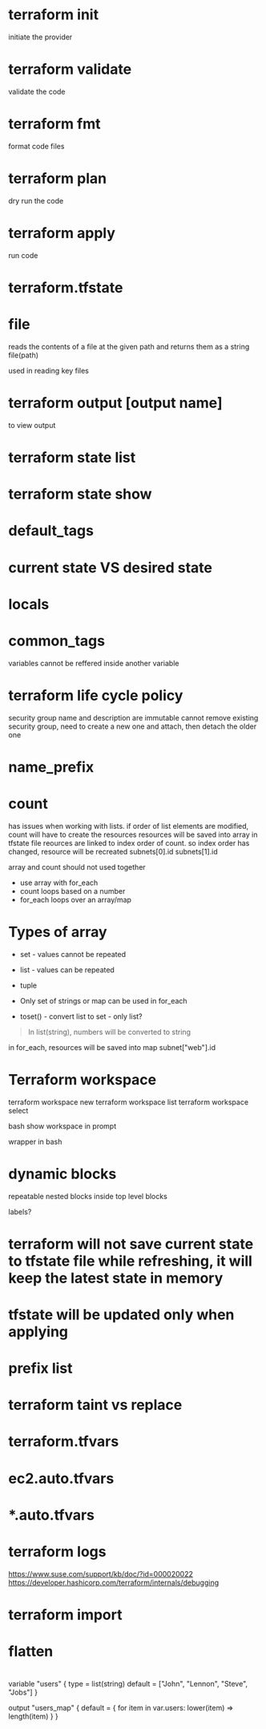 

# terraform init
initiate the provider 

# terraform validate 
validate the code

# terraform fmt 
format code files

# terraform plan 
dry run the code 

# terraform apply 
run code 

# terraform.tfstate 

# file 
reads the contents of a file at the given path and returns them as a string
file(path)

used in reading key files


# terraform output [output name]
to view output 


# terraform state list 

# terraform state show <resource name>

# default_tags

# current state VS desired state 

# locals 

# common_tags 
variables cannot be reffered inside another variable

# terraform life cycle policy 
security group name and description are immutable
cannot remove existing security group, need to create a new one and attach, then detach the older one 

# name_prefix 

# count 
has issues when working with lists. if order of list elements are modified, count will have to create the resources 
resources will be saved into array in tfstate file
reources are linked to index order of count. so index order has changed, resource will be recreated 
subnets[0].id
subnets[1].id

array and count should not used together
* use array with for_each 
* count loops based on a number
* for_each loops over an array/map


# Types of array
* set - values cannot be repeated
* list - values can be repeated
* tuple 

* Only set of strings or map can be used in for_each 
* toset() - convert list to set  - only list?

> In list(string), numbers will be converted to string

in for_each, resources will be saved into map
subnet["web"].id



# Terraform workspace 

terraform workspace new <workspace>
terraform workspace list 
terraform workspace select <workspace>


bash show workspace in prompt 


wrapper in bash 


# dynamic blocks
repeatable nested blocks inside top level blocks

labels?


# terraform will not save current state to tfstate file while refreshing, it will keep the latest state in memory
# tfstate will be updated only when applying 

# prefix list

# terraform taint vs replace

# terraform.tfvars
# ec2.auto.tfvars
# *.auto.tfvars

# terraform logs
https://www.suse.com/support/kb/doc/?id=000020022
https://developer.hashicorp.com/terraform/internals/debugging

# terraform import 

# flatten 

# 
variable "users" {
    type = list(string)
    default = ["John", "Lennon", "Steve", "Jobs"]
}

output "users_map" {
    default = { for item in var.users: lower(item) => length(item) }
}
